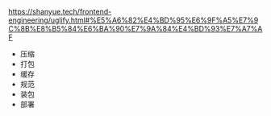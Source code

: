 https://shanyue.tech/frontend-engineering/uglify.html#%E5%A6%82%E4%BD%95%E6%9F%A5%E7%9C%8B%E8%B5%84%E6%BA%90%E7%9A%84%E4%BD%93%E7%A7%AF

- 压缩
- 打包
- 缓存
- 规范
- 装包
- 部署